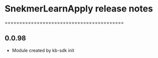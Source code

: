 # SnekmerLearnApply release notes
=========================================

0.0.98
-----
* Module created by kb-sdk init
